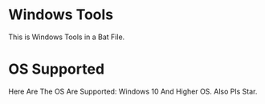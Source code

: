 # Windows Tools
This is Windows Tools in a Bat File.
# OS Supported
Here Are The OS Are Supported:
Windows 10 And Higher OS. 
Also Pls Star.
